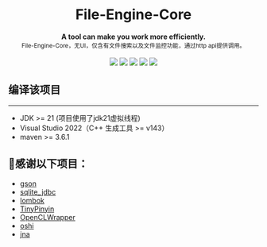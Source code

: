<h1 align="center">File-Engine-Core</h1>

<div align="center">
  <strong>A tool can make you work more efficiently.</strong><br>
  <sub>File-Engine-Core，无UI，仅含有文件搜索以及文件监控功能，通过http api提供调用。</sub>
</div>
<br>
<div align="center">
  <img src="https://img.shields.io/badge/license-MIT-yellow"/>
  <img src="https://img.shields.io/badge/language-c++-brightgreen"/>
  <img src="https://img.shields.io/badge/language-java-brightgreen" />
  <img src="https://img.shields.io/badge/language-cuda-brightgreen"/>
  <img src="https://img.shields.io/badge/documentation-yes-brightgreen"/>
</div>

## 编译该项目

---

- JDK >= 21  (项目使用了jdk21虚拟线程)
- Visual Studio 2022（C++ 生成工具 >= v143）
- maven >= 3.6.1


## 💖感谢以下项目：

- [gson](https://github.com/google/gson)
- [sqlite_jdbc](https://github.com/xerial/sqlite-jdbc)   
- [lombok](https://projectlombok.org/)   
- [TinyPinyin](https://github.com/promeG/TinyPinyin)
- [OpenCLWrapper](https://github.com/ProjectPhysX/OpenCL-Wrapper)
- [oshi](https://github.com/oshi/oshi)
- [jna](https://github.com/java-native-access/jna)
